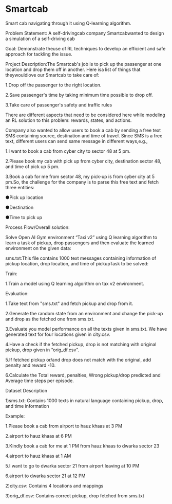 # Smartcab
Smart cab navigating through it using Q-learning algorithm.

Problem Statement: A self-drivingcab company Smartcabwanted to design a simulation of a self-driving cab

Goal: Demonstrate theuse of RL techniques to develop an efficient and safe approach for tackling the issue.

Project Description:The Smartcab's job is to pick up the passenger at one location and drop them off in another. Here isa list of things that theywouldlove our Smartcab to take care of:

1.Drop off the passenger to the right location.

2.Save passenger's time by taking minimum time possible to drop off.

3.Take care of passenger's safety and traffic rules

There are different aspects that need to be considered here while modeling an RL solution to this problem: rewards, states, and actions.

Company also wanted to allow users to book a cab by sending a free text SMS containing source, destination and time of travel. Since SMS is a free text, different users can send same message in different ways,e.g.,

1.I want to book a cab from cyber city to sector 48 at 5 pm.

2.Please book my cab with pick up from cyber city, destination sector 48, and time of pick up 5 pm.

3.Book a cab for me from sector 48, my pick-up is from cyber city at 5 pm.So, the challenge for the company is to parse this free text and fetch three entities:

●Pick up location

●Destination

●Time to pick up

Process Flow/Overall solution:

Solve Open AI Gym environment “Taxi v2” using Q learning algorithm to learn a task of pickup, drop passengers and then evaluate the learned environment on the given data:

sms.txt:This file contains 1000 text messages containing information of pickup location, drop location, and time of pickupTask to be solved:

Train:

1.Train a model using Q learning algorithm on tax v2 environment.

Evaluation:

1.Take text from "sms.txt" and fetch pickup and drop from it.

2.Generate the random state from an environment and change the pick-up and drop as the fetched one from sms.txt.

3.Evaluate you model performance on all the texts given in sms.txt. We have generated text for four locations given in city.csv.

4.Have a check if the fetched pickup, drop is not matching with original pickup, drop given in “orig_df.csv”.

5.If fetched pickup or/and drop does not match with the original, add penalty and reward -10.

6.Calculate the Total reward, penalties, Wrong pickup/drop predicted and Average time steps per episode.

Dataset Description

1)sms.txt: Contains 1000 texts in natural language containing pickup, drop, and time information

Example:

1.Please book a cab from airport to hauz khaas at 3 PM

2.airport to hauz khaas at 6 PM

3.Kindly book a cab for me at 1 PM from hauz khaas to dwarka sector 23

4.airport to hauz khaas at 1 AM

5.I want to go to dwarka sector 21 from airport leaving at 10 PM

6.airport to dwarka sector 21 at 12 PM

2)city.csv: Contains 4 locations and mappings

3)orig_df.csv: Contains correct pickup, drop fetched from sms.txt
